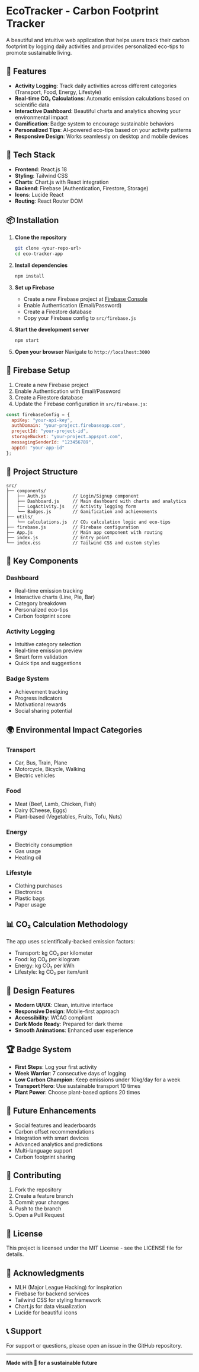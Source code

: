 # EcoTracker - Carbon Footprint Tracker

A beautiful and intuitive web application that helps users track their carbon footprint by logging daily activities and provides personalized eco-tips to promote sustainable living.

## 🌱 Features

- **Activity Logging**: Track daily activities across different categories (Transport, Food, Energy, Lifestyle)
- **Real-time CO₂ Calculations**: Automatic emission calculations based on scientific data
- **Interactive Dashboard**: Beautiful charts and analytics showing your environmental impact
- **Gamification**: Badge system to encourage sustainable behaviors
- **Personalized Tips**: AI-powered eco-tips based on your activity patterns
- **Responsive Design**: Works seamlessly on desktop and mobile devices

## 🚀 Tech Stack

- **Frontend**: React.js 18
- **Styling**: Tailwind CSS
- **Charts**: Chart.js with React integration
- **Backend**: Firebase (Authentication, Firestore, Storage)
- **Icons**: Lucide React
- **Routing**: React Router DOM

## 📦 Installation

1. **Clone the repository**
   ```bash
   git clone <your-repo-url>
   cd eco-tracker-app
   ```

2. **Install dependencies**
   ```bash
   npm install
   ```

3. **Set up Firebase**
   - Create a new Firebase project at [Firebase Console](https://console.firebase.google.com/)
   - Enable Authentication (Email/Password)
   - Create a Firestore database
   - Copy your Firebase config to `src/firebase.js`

4. **Start the development server**
   ```bash
   npm start
   ```

5. **Open your browser**
   Navigate to `http://localhost:3000`

## 🔧 Firebase Setup

1. Create a new Firebase project
2. Enable Authentication with Email/Password
3. Create a Firestore database
4. Update the Firebase configuration in `src/firebase.js`:

```javascript
const firebaseConfig = {
  apiKey: "your-api-key",
  authDomain: "your-project.firebaseapp.com",
  projectId: "your-project-id",
  storageBucket: "your-project.appspot.com",
  messagingSenderId: "123456789",
  appId: "your-app-id"
};
```

## 📁 Project Structure

```
src/
├── components/
│   ├── Auth.js          // Login/Signup component
│   ├── Dashboard.js     // Main dashboard with charts and analytics
│   ├── LogActivity.js   // Activity logging form
│   └── Badges.js        // Gamification and achievements
├── utils/
│   └── calculations.js  // CO₂ calculation logic and eco-tips
├── firebase.js          // Firebase configuration
├── App.js               // Main app component with routing
├── index.js             // Entry point
└── index.css            // Tailwind CSS and custom styles
```

## 🎯 Key Components

### Dashboard
- Real-time emission tracking
- Interactive charts (Line, Pie, Bar)
- Category breakdown
- Personalized eco-tips
- Carbon footprint score

### Activity Logging
- Intuitive category selection
- Real-time emission preview
- Smart form validation
- Quick tips and suggestions

### Badge System
- Achievement tracking
- Progress indicators
- Motivational rewards
- Social sharing potential

## 🌍 Environmental Impact Categories

### Transport
- Car, Bus, Train, Plane
- Motorcycle, Bicycle, Walking
- Electric vehicles

### Food
- Meat (Beef, Lamb, Chicken, Fish)
- Dairy (Cheese, Eggs)
- Plant-based (Vegetables, Fruits, Tofu, Nuts)

### Energy
- Electricity consumption
- Gas usage
- Heating oil

### Lifestyle
- Clothing purchases
- Electronics
- Plastic bags
- Paper usage

## 📊 CO₂ Calculation Methodology

The app uses scientifically-backed emission factors:
- Transport: kg CO₂ per kilometer
- Food: kg CO₂ per kilogram
- Energy: kg CO₂ per kWh
- Lifestyle: kg CO₂ per item/unit

## 🎨 Design Features

- **Modern UI/UX**: Clean, intuitive interface
- **Responsive Design**: Mobile-first approach
- **Accessibility**: WCAG compliant
- **Dark Mode Ready**: Prepared for dark theme
- **Smooth Animations**: Enhanced user experience

## 🏆 Badge System

- **First Steps**: Log your first activity
- **Week Warrior**: 7 consecutive days of logging
- **Low Carbon Champion**: Keep emissions under 10kg/day for a week
- **Transport Hero**: Use sustainable transport 10 times
- **Plant Power**: Choose plant-based options 20 times

## 🔮 Future Enhancements

- Social features and leaderboards
- Carbon offset recommendations
- Integration with smart devices
- Advanced analytics and predictions
- Multi-language support
- Carbon footprint sharing

## 🤝 Contributing

1. Fork the repository
2. Create a feature branch
3. Commit your changes
4. Push to the branch
5. Open a Pull Request

## 📄 License

This project is licensed under the MIT License - see the LICENSE file for details.

## 🙏 Acknowledgments

- MLH (Major League Hacking) for inspiration
- Firebase for backend services
- Tailwind CSS for styling framework
- Chart.js for data visualization
- Lucide for beautiful icons

## 📞 Support

For support or questions, please open an issue in the GitHub repository.

---

**Made with 🌱 for a sustainable future**
